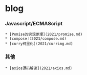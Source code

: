 blog
====

### Javascript/ECMAScript
	* [Pomise的实现原理](2021/promise.md)
	* [compose](2021/compose.md)
	* [curry柯里化](2021/curring.md)
### 其他
	* [axios源码解读](2021/axios.md)


